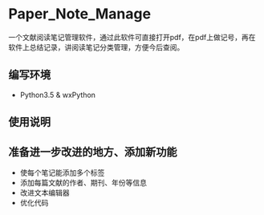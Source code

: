 # Paper_Note_Manage
一个文献阅读笔记管理软件，通过此软件可直接打开pdf，在pdf上做记号，再在软件上总结记录，讲阅读笔记分类管理，方便今后查阅。
## 编写环境
* Python3.5 & wxPython
## 使用说明



## 准备进一步改进的地方、添加新功能
* 使每个笔记能添加多个标签
* 添加每篇文献的作者、期刊、年份等信息
* 改进文本编辑器
* 优化代码
